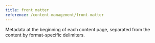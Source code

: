 ```yaml
---
title: front matter
reference: /content-management/front-matter
---
```


Metadata at the beginning of each content page, separated from the content by format-specific delimiters.
